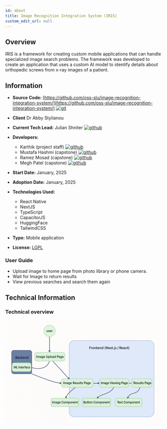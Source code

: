 ```yaml
---
id: about
title: Image Recognition Integration System (IRIS)
custom_edit_url: null
---
```


## Overview

IRIS is a framework for creating custom mobile applications that can handle specialized image search problems. The framework was developed to create an application that uses a custom AI model to identify details about orthopedic screws from x-ray images of a patient.

## Information

- **Source Code:** [https://github.com/oss-slu/image-recognition-integration-system/](https://github.com/oss-slu/image-recognition-integration-system/) [<img src="/img/git-alt.svg" alt="git" width="25" height="25" />](https://github.com/oss-slu/image-recognition-integration-system/)
- **Client** Dr Abby Stylianou
- **Current Tech Lead:** Julian Shniter [<img src="/img/github.svg" alt="github" width="25" height="25" />](https://github.com/smallrussian)
- **Developers:**

  - Karthik (project staff) [<img src="/img/github.svg" alt="github" width="25" height="25" />](https://github.com/rcAsironman)
  - Mustafa Hashmi (capstone) [<img src="/img/github.svg" alt="github" width="25" height="25" />](https://github.com/mhashm1)
  - Ramez Mosad (capstone) [<img src="/img/github.svg" alt="github" width="25" height="25" />](https://github.com/ramezmosad)
  - Megh Patel (capstone) [<img src="/img/github.svg" alt="github" width="25" height="25" />](https://github.com/MeghPatel6)

- **Start Date:** January, 2025
- **Adoption Date:** January, 2025
- **Technologies Used:**
  - React Native
  - NextJS
  - TypeScript
  - CapacitorJS
  - HuggingFace
  - TailwindCSS
- **Type:** Mobile application
- **License:** [LGPL](https://www.gnu.org/licenses/lgpl-3.0.en.html)

### User Guide

- Upload image to home page from photo library or phone camera.
- Wait for Image to return results
- View previous searches and search them again

## Technical Information

### Technical overview

![Software Architecture](architecture.png)
